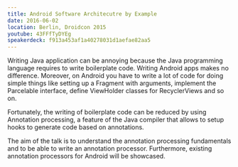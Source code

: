 ```yaml
---
title: Android Software Architecutre by Example
date: 2016-06-02
location: Berlin, Droidcon 2015
youtube: 43FFfTyDYEg
speakerdeck: f913a453af1a40278031d1aefae82aa5
---
```


Writing Java application can be annoying because the Java programming language requires to write boilerplate code. Writing Android apps makes no difference. Moreover, on Android you have to write a lot of code for doing simple things like setting up a Fragment with arguments, implement the Parcelable interface, define ViewHolder classes for RecyclerViews and so on.

Fortunately, the writing of boilerplate code can be reduced by using Annotation processing, a feature of the Java compiler that allows to setup hooks to generate code based on annotations.

The aim of the talk is to understand the annotation processing fundamentals and to be able to write an annotation processor. Furthermore, existing annotation processors for Android will be showcased.